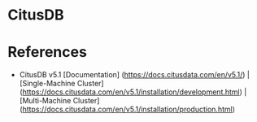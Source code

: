 CitusDB
=======

# References
- CitusDB v5.1 [Documentation] (https://docs.citusdata.com/en/v5.1/) | [Single-Machine Cluster] (https://docs.citusdata.com/en/v5.1/installation/development.html) | [Multi-Machine Cluster] (https://docs.citusdata.com/en/v5.1/installation/production.html)
